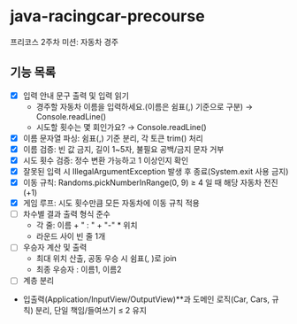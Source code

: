# java-racingcar-precourse

프리코스 2주차 미션: 자동차 경주

## 기능 목록

- [x] 입력 안내 문구 출력 및 입력 읽기
  - 경주할 자동차 이름을 입력하세요.(이름은 쉼표(,) 기준으로 구분) → Console.readLine()
  - 시도할 횟수는 몇 회인가요? → Console.readLine()
- [x] 이름 문자열 파싱: 쉼표(,) 기준 분리, 각 토큰 trim() 처리
- [x] 이름 검증: 빈 값 금지, 길이 1~5자, 불필요 공백/금지 문자 거부
- [x] 시도 횟수 검증: 정수 변환 가능하고 1 이상인지 확인
- [x] 잘못된 입력 시 IllegalArgumentException 발생 후 종료(System.exit 사용 금지)
- [x] 이동 규칙: Randoms.pickNumberInRange(0, 9) ≥ 4 일 때 해당 자동차 전진(+1)
- [x] 게임 루프: 시도 횟수만큼 모든 자동차에 이동 규칙 적용
- [ ] 차수별 결과 출력 형식 준수
  - 각 줄: 이름 + " : " + "-" * 위치
  - 라운드 사이 빈 줄 1개
- [ ] 우승자 계산 및 출력
  - 최대 위치 산출, 공동 우승 시 쉼표(, )로 join
  - 최종 우승자 : 이름1, 이름2
- [ ] 계층 분리
- 입출력(Application/InputView/OutputView)**과 도메인 로직(Car, Cars, 규칙) 분리, 단일 책임/들여쓰기 ≤ 2 유지